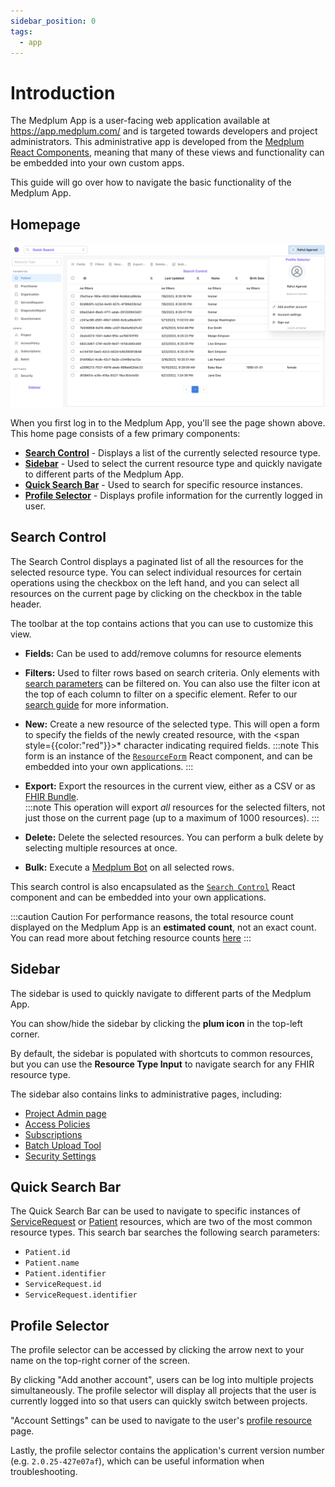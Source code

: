 ```yaml
---
sidebar_position: 0
tags:
  - app
---
```


# Introduction

The Medplum App is a user-facing web application available at <https://app.medplum.com/> and is targeted towards developers and project administrators. This administrative app is developed from the [Medplum React Components](/docs/ui-components), meaning that many of these views and functionality can be embedded into your own custom apps.

This guide will go over how to navigate the basic functionality of the Medplum App.

## Homepage

![App Homepage](./app-homepage.png)

When you first log in to the Medplum App, you'll see the page shown above. This home page consists of a few primary components:

- **[Search Control](#search-control)** - Displays a list of the currently selected resource type.
- **[Sidebar](#sidebar)** - Used to select the current resource type and quickly navigate to different parts of the Medplum App.
- **[Quick Search Bar](#quick-search-bar)** - Used to search for specific resource instances.
- **[Profile Selector](#profile-selector)** - Displays profile information for the currently logged in user.

## Search Control

The Search Control displays a paginated list of all the resources for the selected resource type. You can select individual resources for certain operations using the checkbox on the left hand, and you can select all resources on the current page by clicking on the checkbox in the table header.

The toolbar at the top contains actions that you can use to customize this view.

- **Fields:** Can be used to add/remove columns for resource elements
- **Filters:** Used to filter rows based on search criteria. Only elements with [search parameters](/docs/search/basic-search#search-parameters) can be filtered on. You can also use the filter icon at the top of each column to filter on a specific element. Refer to our [search guide](/docs/search/basic-search) for more information.
- **New:** Create a new resource of the selected type. This will open a form to specify the fields of the newly created resource, with the <span style={{color:"red"}}>\*</span> character indicating required fields.
  :::note
  This form is an instance of the [`ResourceForm`](https://storybook.medplum.com/?path=/story/medplum-resourceform--patient) React component, and can be embedded into your own applications.
  :::

- **Export:** Export the resources in the current view, either as a CSV or as [FHIR Bundle](/docs/api/fhir/resources/bundle). <br/>
  :::note
  This operation will export _all_ resources for the selected filters, not just those on the current page (up to a maximum of 1000 resources).
  :::

- **Delete:** Delete the selected resources. You can perform a bulk delete by selecting multiple resources at once.
- **Bulk:** Execute a [Medplum Bot](/docs/bots) on all selected rows.

This search control is also encapsulated as the [`Search Control`](https://storybook.medplum.com/?path=/story/medplum-searchcontrol--checkboxes) React component and can be embedded into your own applications.

:::caution Caution
For performance reasons, the total resource count displayed on the Medplum App is an **estimated count**, not an exact count. You can read more about fetching resource counts [here](/docs/search/paginated-search#getting-the-total-number-of-results-with-_total)
:::

## Sidebar

The sidebar is used to quickly navigate to different parts of the Medplum App.

You can show/hide the sidebar by clicking the **plum icon** in the top-left corner.

By default, the sidebar is populated with shortcuts to common resources, but you can use the **Resource Type Input** to navigate search for any FHIR resource type.

The sidebar also contains links to administrative pages, including:

- [Project Admin page](https://app.medplum.com/admin/project)
- [Access Policies](/docs/auth/access-control)
- [Subscriptions](/docs/subscriptions)
- [Batch Upload Tool](/docs/tutorials/importing-sample-data#batch-upload-tool)
- [Security Settings](https://app.medplum.com/security)

## Quick Search Bar

The Quick Search Bar can be used to navigate to specific instances of [ServiceRequest](/api/fhir/resources/servicerequest) or [Patient](/api/fhir/resources/patient) resources, which are two of the most common resource types. This search bar searches the following search parameters:

- `Patient.id`
- `Patient.name`
- `Patient.identifier`
- `ServiceRequest.id`
- `ServiceRequest.identifier`

## Profile Selector

The profile selector can be accessed by clicking the arrow next to your name on the top-right corner of the screen.

By clicking "Add another account", users can be log into multiple projects simultaneously. The profile selector will display all projects that the user is currently logged into so that users can quickly switch between projects.

"Account Settings" can be used to navigate to the user's [profile resource](/docs/app/invite) page.

Lastly, the profile selector contains the application's current version number (e.g. `2.0.25-427e07af`), which can be useful information when troubleshooting.
